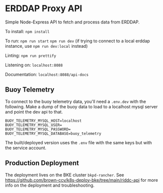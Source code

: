 # ERDDAP Proxy API

Simple Node-Express API to fetch and process data from ERDDAP.

To install:
`npm install`

To run:
`npm run start`
`npm run dev` (if trying to connect to a local erddap instance, use `npm run dev:local` instead)

Linting:
`npm run prettify`

Listening on:
`localhost:8088`

Documentation:
`localhost:8088/api-docs`


## Buoy Telemetry

To connect to the buoy telemetry data, you'll need a `.env.dev` with the following.  Make a dump of the buoy data to load to a localhost mysql server and point the dev api to that.

```
BUOY_TELEMETRY_MYSQL_HOST=localhost
BUOY_TELEMETRY_MYSQL_USER=
BUOY_TELEMETRY_MYSQL_PASSWORD=
BUOY_TELEMETRY_MYSQL_DATABASE=buoy_telemetry
```

The built/deployed version uses the `.env` file with the same keys but with the service account.

## Production Deployment

The deployment lives on the BKE cluster `bkpd-rancher`. See https://github.com/brown-ccv/k8s-deploy-bke/tree/main/riddc-api for more info on the deployment and troubleshooting.
